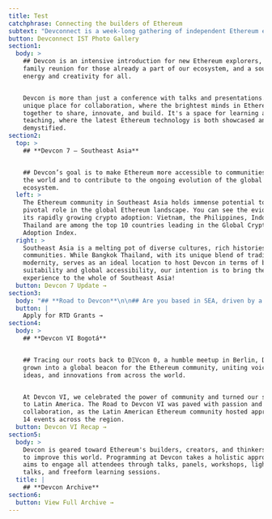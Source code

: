 ```yaml
---
title: Test
catchphrase: Connecting the builders of Ethereum
subtext: "Devconnect is a week-long gathering of independent Ethereum events to learn, share, and\_**make progress together.**\n"
button: Devconnect IST Photo Gallery
section1:
  body: >
    ## Devcon is an intensive introduction for new Ethereum explorers, a global
    family reunion for those already a part of our ecosystem, and a source of
    energy and creativity for all.


    Devcon is more than just a conference with talks and presentations. It’s a
    unique place for collaboration, where the brightest minds in Ethereum come
    together to share, innovate, and build. It's a space for learning and
    teaching, where the latest Ethereum technology is both showcased and
    demystified.
section2:
  top: >
    ## **Devcon 7 — Southeast Asia**


    ## Devcon’s goal is to make Ethereum more accessible to communities around
    the world and to contribute to the ongoing evolution of the global Ethereum
    ecosystem.
  left: >
    The Ethereum community in Southeast Asia holds immense potential to play a
    pivotal role in the global Ethereum landscape. You can see the evidence in
    its rapidly growing crypto adoption: Vietnam, the Philippines, Indonesia and
    Thailand are among the top 10 countries leading in the Global Crypto
    Adoption Index.
  right: >
    Southeast Asia is a melting pot of diverse cultures, rich histories, and
    communities. While Bangkok Thailand, with its unique blend of tradition and
    modernity, serves as an ideal location to host Devcon in terms of both venue
    suitability and global accessibility, our intention is to bring the Devcon
    experience to the whole of Southeast Asia!
  button: Devcon 7 Update →
section3:
  body: "## **Road to Devcon**\n\n## Are you based in SEA, driven by a community-oriented spirit, and passionate about Ethereum's potential to create a positive impact?\n\nCheck out the Road to Devcon grants round and apply. \LThis initiative was born from our commitment to support the rise of new Ethereum events, grassroots communities, and educational endeavors across Southeast Asia before Devcon 7.\n"
  button: |
    Apply for RTD Grants →
section4:
  body: >
    ## **Devcon VI Bogotá**


    ## Tracing our roots back to ÐΞVcon 0, a humble meetup in Berlin, Devcon has
    grown into a global beacon for the Ethereum community, uniting voices,
    ideas, and innovations from across the world.


    At Devcon VI, we celebrated the power of community and turned our spotlight
    to Latin America. The Road to Devcon VI was paved with passion and
    collaboration, as the Latin American Ethereum community hosted approximately
    14 events across the region.
  button: Devcon VI Recap →
section5:
  body: >
    Devcon is geared toward Ethereum's builders, creators, and thinkers who wish
    to improve this world. Programming at Devcon takes a holistic approach and
    aims to engage all attendees through talks, panels, workshops, lightning
    talks, and freeform learning sessions.
  title: |
    ## **Devcon Archive**
section6:
  button: View Full Archive →
---
```


